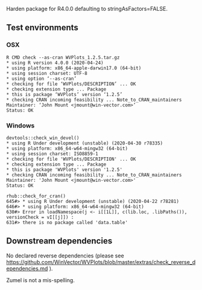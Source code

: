 
Harden package for R4.0.0 defaulting to stringAsFactors=FALSE.

## Test environments

### OSX

    R CMD check --as-cran WVPlots_1.2.5.tar.gz 
    * using R version 4.0.0 (2020-04-24)
    * using platform: x86_64-apple-darwin17.0 (64-bit)
    * using session charset: UTF-8
    * using option ‘--as-cran’
    * checking for file ‘WVPlots/DESCRIPTION’ ... OK
    * checking extension type ... Package
    * this is package ‘WVPlots’ version ‘1.2.5’
    * checking CRAN incoming feasibility ... Note_to_CRAN_maintainers
    Maintainer: ‘John Mount <jmount@win-vector.com>’
    Status: OK
 
### Windows

    devtools::check_win_devel()
    * using R Under development (unstable) (2020-04-30 r78335)
    * using platform: x86_64-w64-mingw32 (64-bit)
    * using session charset: ISO8859-1
    * checking for file 'WVPlots/DESCRIPTION' ... OK
    * checking extension type ... Package
    * this is package 'WVPlots' version '1.2.5'
    * checking CRAN incoming feasibility ... Note_to_CRAN_maintainers
    Maintainer: 'John Mount <jmount@win-vector.com>'
    Status: OK

    rhub::check_for_cran()
    645#> * using R Under development (unstable) (2020-04-22 r78281)
    646#> * using platform: x86_64-w64-mingw32 (64-bit)
    630#> Error in loadNamespace(j <- i[[1L]], c(lib.loc, .libPaths()), versionCheck = vI[[j]]) :
    631#> there is no package called 'data.table'

## Downstream dependencies

  No declared reverse dependencies (please see https://github.com/WinVector/WVPlots/blob/master/extras/check_reverse_dependencies.md ).

Zumel is not a mis-spelling.
